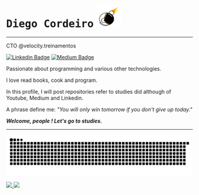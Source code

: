 # <samp>Diego Cordeiro</samp> <img src="https://github.com/DiegoJCordeiro/DiegoJCordeiro/blob/main/assets/velocity_marca_white_bg-11.png" alt="logo" width="70px" height="60px"/>

---

CTO @velocity.treinamentos

[![Linkedin Badge](https://img.shields.io/badge/-Linkedin-blue?style=for-the-badge&logo=Linkedin&logoColor=white&link=https://github.com/DiegoJCordeiro)](https://www.linkedin.com/in/diego-cordeiro-552948229/) [![Medium Badge](https://img.shields.io/badge/-Medium-black?style=for-the-badge&logo=Medium&logoColor=white&link=https://github.com/DiegoJCordeiro)](https://medium.com/@diegocordeiro.contatos)

Passionate about programming and various other technologies.

I love read books, cook and program.

In this profile, I will post repositories refer to studies did although of Youtube, Medium and Linkedin.

A phrase define me:  *"You will only win tomorrow if you don't give up today."* 

***Welcome, people ! Let's go to studies.***

---
<div style="text-align: center;">
  
 ![Snake animation](https://raw.githubusercontent.com/DiegoJCordeiro/DiegoJCordeiro/output/github-contribution-grid-snake-dark.svg)
 
</div>
 <div>
  <a href="https://github.com/DiegoJCordeiro">
  <img height="180em" src="https://github-readme-stats.vercel.app/api?username=DiegoJCordeiro&show_icons=true&theme=dark&include_all_commits=true&count_private=true"/>
  <img height="180em" src="https://github-readme-stats.vercel.app/api/top-langs/?username=DiegoJCordeiro&layout=compact&langs_count=7&theme=dark"/>
</div>

